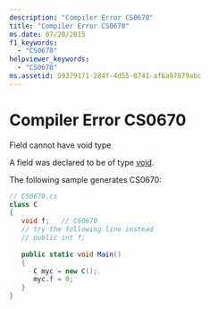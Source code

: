 ```yaml
---
description: "Compiler Error CS0670"
title: "Compiler Error CS0670"
ms.date: 07/20/2015
f1_keywords: 
  - "CS0670"
helpviewer_keywords: 
  - "CS0670"
ms.assetid: 59379171-284f-4d55-8741-af6a97879abc
---
```

# Compiler Error CS0670
Field cannot have void type  
  
 A field was declared to be of type [void](../language-reference/builtin-types/void.md).  
  
 The following sample generates CS0670:  
  
```csharp  
// CS0670.cs  
class C  
{  
   void f;   // CS0670  
   // try the following line instead  
   // public int f;  
  
   public static void Main()  
   {  
      C myc = new C();  
      myc.f = 0;  
   }  
}  
```
